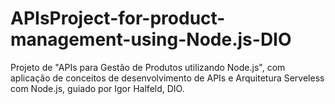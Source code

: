 # APIsProject-for-product-management-using-Node.js-DIO
Projeto de "APIs para Gestão de Produtos utilizando Node.js", com aplicação de conceitos de desenvolvimento de APIs e Arquitetura Serveless com Node.js, guiado por Igor Halfeld, DIO.
